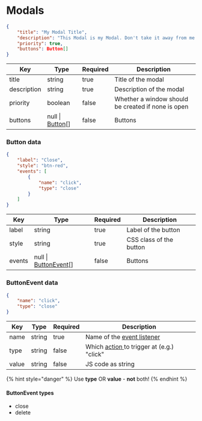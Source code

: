# Modals

```json
{
    "title": "My Modal Title",
    "description": "This Modal is my Modal. Don't take it away from me!",
    "priority": true,
    "buttons": Button[]
}
```

<table><thead><tr><th>Key</th><th>Type</th><th data-type="checkbox">Required</th><th>Description</th></tr></thead><tbody><tr><td>title</td><td>string</td><td>true</td><td>Title of the modal</td></tr><tr><td>description</td><td>string</td><td>true</td><td>Description of the modal</td></tr><tr><td>priority</td><td>boolean</td><td>false</td><td>Whether a window should be created if none is open</td></tr><tr><td>buttons</td><td>null | <a href="modals.md#undefined">Button</a>[]</td><td>false</td><td>Buttons</td></tr></tbody></table>

### Button data

```json
{
    "label": "Close",
    "style": "btn-red",
    "events": [
        {
            "name": "click",
            "type": "close"
        }
    ]
}
```

<table><thead><tr><th>Key</th><th>Type</th><th data-type="checkbox">Required</th><th>Description</th></tr></thead><tbody><tr><td>label</td><td>string</td><td>true</td><td>Label of the button</td></tr><tr><td>style</td><td>string</td><td>true</td><td>CSS class of the button</td></tr><tr><td>events</td><td>null | <a href="modals.md#undefined">ButtonEvent</a>[]</td><td>false</td><td>Buttons</td></tr></tbody></table>

### ButtonEvent data

```json
{
    "name": "click",
    "type": "close"
}
```

<table><thead><tr><th>Key</th><th>Type</th><th data-type="checkbox">Required</th><th>Description</th></tr></thead><tbody><tr><td>name</td><td>string</td><td>true</td><td>Name of the <a href="https://www.w3schools.com/jsref/dom_obj_event.asp">event listener</a></td></tr><tr><td>type</td><td>string</td><td>false</td><td>Which <a href="modals.md#undefined">action </a>to trigger at (e.g.) "click"</td></tr><tr><td>value</td><td>string</td><td>false</td><td>JS code as string</td></tr></tbody></table>

{% hint style="danger" %}
Use **type** OR **value** - **not** both!
{% endhint %}

#### ButtonEvent types

* close
* delete
